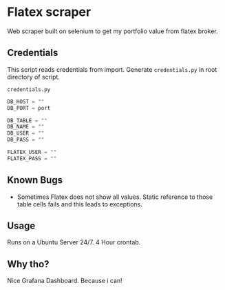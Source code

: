 # Flatex scraper
Web scraper built on selenium to get my portfolio value from flatex broker.

## Credentials

This script reads credentials from import. Generate `credentials.py` in root directory of script.

`credentials.py`

```python
DB_HOST = ""
DB_PORT = port

DB_TABLE = ""
DB_NAME = ""
DB_USER = ""
DB_PASS = ""

FLATEX_USER = ""
FLATEX_PASS = ""
```

## Known Bugs

- Sometimes Flatex does not show all values. Static reference to those table cells fails and this leads to exceptions.

## Usage

Runs on a Ubuntu Server 24/7. 4 Hour crontab.

## Why tho?

Nice Grafana Dashboard. Because i can!
